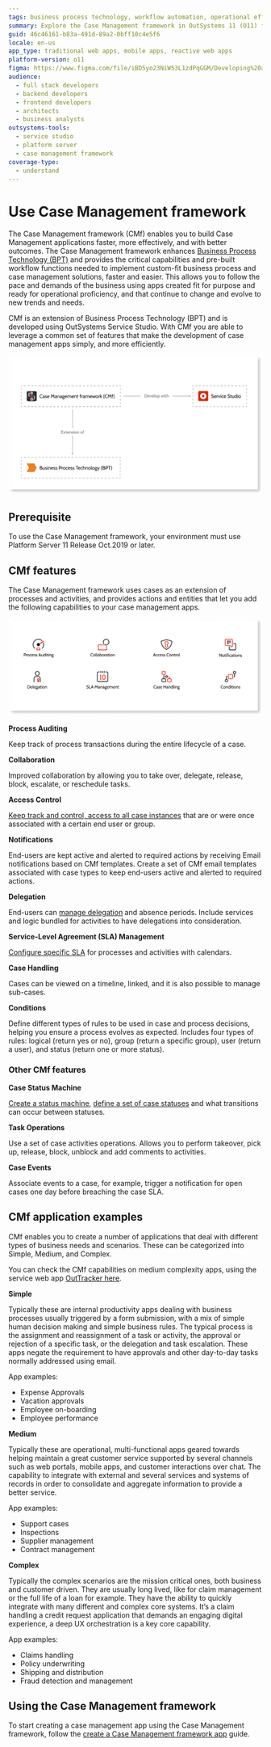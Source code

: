 ```yaml
---
tags: business process technology, workflow automation, operational efficiency, application development, case management applications
summary: Explore the Case Management framework in OutSystems 11 (O11) for enhanced business process solutions and operational efficiency.
guid: 46c46161-b83a-491d-89a2-0bff10c4e5f6
locale: en-us
app_type: traditional web apps, mobile apps, reactive web apps
platform-version: o11
figma: https://www.figma.com/file/iBD5yo23NiW53L1zdPqGGM/Developing%20an%20Application?node-id=4376:911
audience:
  - full stack developers
  - backend developers
  - frontend developers
  - architects
  - business analysts
outsystems-tools:
  - service studio
  - platform server
  - case management framework
coverage-type:
  - understand
---
```


# Use Case Management framework

The Case Management framework (CMf) enables you to build Case Management applications faster, more effectively, and with better outcomes. The Case Management framework enhances [Business Process Technology (BPT)](../../processes/intro.md) and provides the critical capabilities and pre-built workflow functions needed to implement custom-fit business process and case management solutions, faster and easier. This allows you to follow the pace and demands of the business using apps created fit for purpose and ready for operational proficiency, and that continue to change and evolve to new trends and needs.

CMf is an extension of Business Process Technology (BPT) and is developed using OutSystems Service Studio. With CMf you are able to leverage a common set of features that make the development of case management apps simply, and more efficiently.

![Diagram illustrating the architecture of the Case Management Framework within OutSystems](images/cmf-overview-arch-diag.png "Case Management Framework Overview Architecture Diagram")

## Prerequisite

To use the Case Management framework, your environment must use Platform Server 11 Release Oct.2019 or later.

## CMf features

The Case Management framework uses cases as an extension of processes and activities, and provides actions and entities that let you add the following capabilities to your case management apps.

![Diagram showcasing the various features available in the Case Management Framework](images/cmf-features-diag.png "Case Management Framework Features Diagram")

**Process Auditing**

Keep track of process transactions during the entire lifecycle of a case.

**Collaboration**

Improved collaboration by allowing you to take over, delegate, release, block, escalate, or reschedule tasks.

**Access Control**

[Keep track and control, access to all case instances](access-control/intro-ac.md) that are or were once associated with a certain end user or group.

**Notifications**

End-users are kept active and alerted to required actions by receiving Email notifications based on CMf templates. Create a set of CMf email templates associated with case types to keep end-users active and alerted to required actions.

**Delegation**

End-users can [manage delegation](delegate.md) and absence periods. Include services and logic bundled for activities to have delegations into consideration.

**Service-Level Agreement (SLA) Management**

[Configure specific SLA](sla.md) for processes and activities with calendars.

**Case Handling**

Cases can be viewed on a timeline, linked, and it is also possible to manage sub-cases.

**Conditions**

Define different types of rules to be used in case and process decisions, helping you ensure a process evolves as expected. Includes four types of rules: logical (return yes or no), group (return a specific group), user (return a user), and status (return one or more status).

### Other CMf features

**Case Status Machine**

[Create a status machine](case-state-machine.md), [define a set of case statuses](case-state.md) and what transitions can occur between statuses.

**Task Operations**

Use a set of case activities operations. Allows you to perform takeover, pick up, release, block, unblock and add comments to activities.

**Case Events**

Associate events to a case, for example, trigger a notification for open cases one day before breaching the case SLA.

## CMf application examples

CMf enables you to create a number of applications that deal with different types of business needs and scenarios. These can be categorized into Simple, Medium, and Complex.

You can check the CMf capabilities on medium complexity apps, using the service web app [OutTracker here](https://www.outsystems.com/forge/component-overview/9951/outtracker).

**Simple**

Typically these are internal productivity apps dealing with business processes usually triggered by a form submission, with a mix of simple human decision making and simple business rules. The typical process is the assignment and reassignment of a task or activity, the approval or rejection of a specific task, or the delegation and task escalation. These apps negate the requirement to have approvals and other day-to-day tasks normally addressed using email.

App examples:

* Expense Approvals
* Vacation approvals
* Employee on-boarding
* Employee performance

**Medium**

Typically these are operational, multi-functional apps geared towards helping maintain a great customer service supported by several channels such as web portals, mobile apps, and customer interactions over chat. The capability to integrate with external and several services and systems of records in order to consolidate and aggregate information to provide a better service.

App examples:

* Support cases
* Inspections
* Supplier management
* Contract management

**Complex**

Typically the complex scenarios are the mission critical ones, both business and customer driven. They are usually long lived, like for claim management or the full life of a loan for example. They have the ability to quickly integrate with many different and complex core systems.
It’s a claim handling a credit request application that demands an engaging digital experience, a deep UX orchestration is a key core capability.

App examples:

* Claims handling
* Policy underwriting
* Shipping and distribution
* Fraud detection and management

## Using the Case Management framework

To start creating a case management app using the Case Management framework, follow the [create a Case Management framework app](bootstrap-app.md) guide.
